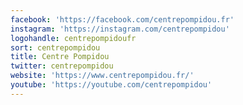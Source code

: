 ```yaml
---
facebook: 'https://facebook.com/centrepompidou.fr'
instagram: 'https://instagram.com/centrepompidou'
logohandle: centrepompidoufr
sort: centrepompidou
title: Centre Pompidou
twitter: centrepompidou
website: 'https://www.centrepompidou.fr/'
youtube: 'https://youtube.com/centrepompidou'
---
```

